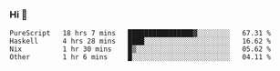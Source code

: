 ### Hi 👋

<!--START_SECTION:waka-->

```text
PureScript   18 hrs 7 mins   ████████████████▓░░░░░░░░   67.31 %
Haskell      4 hrs 28 mins   ████░░░░░░░░░░░░░░░░░░░░░   16.62 %
Nix          1 hr 30 mins    █▒░░░░░░░░░░░░░░░░░░░░░░░   05.62 %
Other        1 hr 6 mins     █░░░░░░░░░░░░░░░░░░░░░░░░   04.11 %
```

<!--END_SECTION:waka-->
